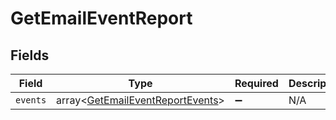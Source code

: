 # GetEmailEventReport


## Fields

| Field                                                                                | Type                                                                                 | Required                                                                             | Description                                                                          |
| ------------------------------------------------------------------------------------ | ------------------------------------------------------------------------------------ | ------------------------------------------------------------------------------------ | ------------------------------------------------------------------------------------ |
| `events`                                                                             | array<[GetEmailEventReportEvents](../../models/shared/GetEmailEventReportEvents.md)> | :heavy_minus_sign:                                                                   | N/A                                                                                  |